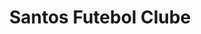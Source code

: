 ---
layout: post
title: "Santos Futebol Clube"
slug: santosfc
source: http://www.santosfc.com.br/
screenshot: santosfc.png
---